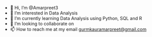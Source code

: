 - 👋 Hi, I’m @Amarpreet3
- 👀 I’m interested in Data Analysis
- 🌱 I’m currently learning Data Analysis using Python, SQL and R
- 💞️ I’m looking to collaborate on 
- 📫 How to reach me at my email gurmkauramarpreet@gmail.com

<!---
Amarpreet3/Amarpreet3 is a ✨ special ✨ repository because its `README.md` (this file) appears on your GitHub profile.
You can click the Preview link to take a look at your changes.
--->
